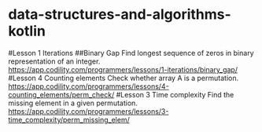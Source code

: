 # data-structures-and-algorithms-kotlin


#Lesson 1 Iterations
##Binary Gap
Find longest sequence of zeros in binary representation of an integer.
https://app.codility.com/programmers/lessons/1-iterations/binary_gap/
#Lesson 4 Counting elements
Check whether array A is a permutation.
https://app.codility.com/programmers/lessons/4-counting_elements/perm_check/
#Lesson 3 Time complexity
Find the missing element in a given permutation.
https://app.codility.com/programmers/lessons/3-time_complexity/perm_missing_elem/
